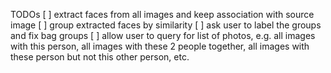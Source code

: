 TODOs
[ ] extract faces from all images and keep association with source image
[ ] group extracted faces by similarity
[ ] ask user to label the groups and fix bag groups
[ ] allow user to query for list of photos, e.g. all images with this person, all images with these 2 people together, all images with these person but not this other person, etc. 

